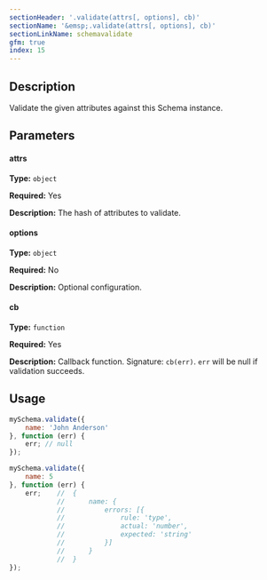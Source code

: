 ```yaml
---
sectionHeader: '.validate(attrs[, options], cb)'
sectionName: '&emsp;.validate(attrs[, options], cb)'
sectionLinkName: schemavalidate
gfm: true
index: 15
---
```

## Description
Validate the given attributes against this Schema instance.

## Parameters

#### attrs
__Type:__ `object`

__Required:__ Yes

__Description:__ The hash of attributes to validate.

#### options
__Type:__ `object`

__Required:__ No

__Description:__ Optional configuration.

#### cb
__Type:__ `function`

__Required:__ Yes

__Description:__ Callback function. Signature: `cb(err)`. `err` will be null if validation succeeds.

## Usage

```javascript
mySchema.validate({
	name: 'John Anderson'
}, function (err) {
	err; // null
});

mySchema.validate({
	name: 5
}, function (err) {
	err;    //  {
			//      name: {
			//          errors: [{
			//              rule: 'type',
			//              actual: 'number',
			//              expected: 'string'
			//          }]
			//      }
			//  }
});
```
